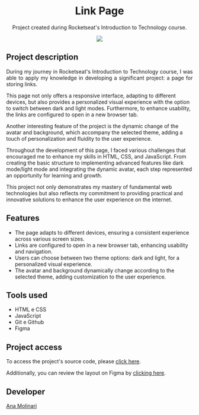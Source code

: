 <h1 align="center"> Link Page </h1>

<p align="center">
Project created during Rocketseat's Introduction to Technology course.</p>

<div align="center">
<img src="https://i.imgur.com/5zaFZ6Y.gif">
</div>

## Project description

<p align="justify">
During my journey in Rocketseat's Introduction to Technology course, I was able to apply my knowledge in developing a significant project: a page for storing links.

This page not only offers a responsive interface, adapting to different devices, but also provides a personalized visual experience with the option to switch between dark and light modes. Furthermore, to enhance usability, the links are configured to open in a new browser tab.

Another interesting feature of the project is the dynamic change of the avatar and background, which accompany the selected theme, adding a touch of personalization and fluidity to the user experience.

Throughout the development of this page, I faced various challenges that encouraged me to enhance my skills in HTML, CSS, and JavaScript. From creating the basic structure to implementing advanced features like dark mode/light mode and integrating the dynamic avatar, each step represented an opportunity for learning and growth.

This project not only demonstrates my mastery of fundamental web technologies but also reflects my commitment to providing practical and innovative solutions to enhance the user experience on the internet.

## Features

- The page adapts to different devices, ensuring a consistent experience across various screen sizes.
- Links are configured to open in a new browser tab, enhancing usability and navigation.
- Users can choose between two theme options: dark and light, for a personalized visual experience.
- The avatar and background dynamically change according to the selected theme, adding customization to the user experience.

## Tools used

- HTML e CSS
- JavaScript
- Git e Github
- Figma

###

## Project access

To access the project's source code, please [click here](https://anamolinari.github.io/link-page/).

Additionally, you can review the layout on Figma by [clicking here](https://www.figma.com/community/file/1187422022288947321).

## Developer
[Ana Molinari](https://www.linkedin.com/in/anahmolinari/)
